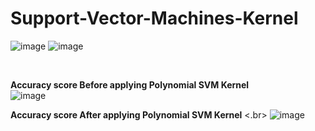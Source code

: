 # Support-Vector-Machines-Kernel

![image](https://user-images.githubusercontent.com/38419795/199713336-79b69806-a447-4b87-8600-920a54dfb772.png)
![image](https://user-images.githubusercontent.com/38419795/199713455-cbc7d354-afd2-4d60-b902-789fa6605661.png)

</br>


**Accuracy score Before applying Polynomial SVM Kernel** </br>
![image](https://user-images.githubusercontent.com/38419795/199713654-d214add8-1991-477a-9164-bff80d801087.png)
</br>


**Accuracy score After applying Polynomial SVM Kernel** <.br>
![image](https://user-images.githubusercontent.com/38419795/199713561-7d63aaff-e4d6-4d3d-8f90-f6295219c505.png)

